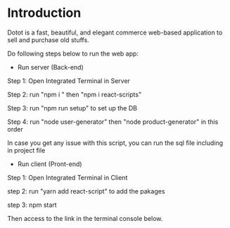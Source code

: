 # Introduction

Dotot is a fast, beautiful, and elegant commerce web-based application to sell and purchase old stuffs.

Do following steps below to run the web app:
- Run server (Back-end)

Step 1: Open Integrated Terminal in Server

Step 2: run "npm i " then "npm i react-scripts"

Step 3: run "npm run setup" to set up the DB

Step 4: run "node user-generator" then "node product-generator" in this order

In case you get any issue with this script, you can run the sql file including in project file

- Run client (Pront-end)

Step 1: Open Integrated Terminal in Client

step 2: run "yarn add react-script" to add the pakages

step 3: npm start

Then access to the link in the terminal console below.

